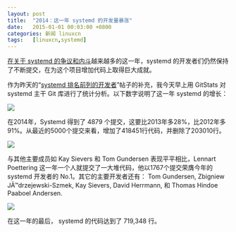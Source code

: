 ```yaml
---
layout: post
title:	"2014：这一年 systemd 的开发量暴涨"
date:	2015-01-01 00:03:00 +0800 
categories:	新闻 linuxcn 
tags:	[linuxcn,systemd]
---
```



[在关于 systemd 的争议和内斗](http://www.phoronix.com/scan.php?page=news_item&px=MTg3MzE)越来越多的这一年，systemd 的开发者们仍然保持了不断提交，在为这个项目增加代码上取得巨大成就。


作为昨天的“[systemd 排名前列的开发者](http://www.phoronix.com/scan.php?page=news_item&px=MTg3NTk)”帖子的补充，我今天早上用 GitStats 对 systemd 主干 Git 库进行了统计分析。以下数字说明了这一年 systemd 的增长：


![](/Asserts/Images//attachment/album/201501/01/000432vegibdebe0p5xj3z.jpeg)


在2014年，Systemd 得到了 4879 个提交，这要比2013年多28%，比2012年多91%。从最近的5000个提交来看，增加了418451行代码，并删除了203010行。


![](/Asserts/Images//attachment/album/201501/01/000443fsrsasnaarsauy7m.jpeg)


与其他主要成员如 Kay Sievers 和 Tom Gundersen 表现平平相比，Lennart Poettering 这一年一个人就提交了一大堆代码，他以1767个提交荣膺今年的 systemd 开发者的 No.1。其它的主要开发者还有： Tom Gundersen, Zbigniew JÄ™drzejewski-Szmek, Kay Sievers, David Herrmann, 和 Thomas Hindoe Paaboel Andersen. 


![](/Asserts/Images//attachment/album/201501/01/000452pok335qoeeifegk4.jpeg)


在这一年的最后， systemd 的代码达到了 719,348 行。
